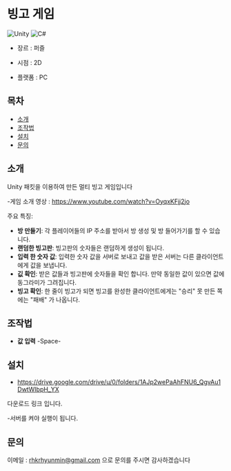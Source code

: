 # 빙고 게임

![Unity](https://img.shields.io/badge/Unity-2022.3-blue.svg)
![C#](https://img.shields.io/badge/C%23-7.0-green.svg)

- 장르 : 퍼즐

- 시점 : 2D

- 플랫폼 : PC

## 목차
- [소개](#소개)
- [조작법](#조작법)
- [설치](#설치)
- [문의](#문의)

## 소개
Unity 패킷을 이용하여 만든 멀티 빙고 게임입니다

-게임 소개 영상 : https://www.youtube.com/watch?v=OyqxKFjj2jo

주요 특징:
- **방 만들기**: 각 플레이어들의 IP 주소를 받아서 방 생성 및 방 들어가기를 할 수 있습니다.
- **랜덤한 빙고판**: 빙고판의 숫자들은 랜덤하게 생성이 됩니다.
- **입력 한 숫자 값**: 입력한 숫자 값을 서버로 보내고 값을 받은 서버는 다른 클라이언트에게 값을 보냅니다.
- **깂 확인**: 받은 값들과 빙고판에 숫자들을 확인 합니다. 만약 동일한 값이 있으면 값에 동그라미가 그려집니다.
- **빙고 확인**: 한 줄이 빙고가 되면 빙고를 완성한 클라이언트에게는 "승리" 못 만든 쪽에는 "패배" 가 나옵니다.

## 조작법

- **값 입력** -Space-

## 설치

- https://drive.google.com/drive/u/0/folders/1AJp2wePaAhFNU6_QgvAu1DwtWIbpH_YX

다운로드 링크 입니다.

-서버를 켜야 실행이 됩니다.


## 문의
이메일 : rhkrhyunmin@gmail.com 으로 문의를 주시면 감사하겠습니다
